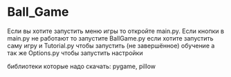 # Ball_Game

Если вы хотите запустить меню игры то откройте
main.py.
Если кнопки в main.py не работают то
запустите BallGame.py если хотите запустить саму игру
и Tutorial.py чтобы запустить (не завершённое) обучение
а так же Options.py чтобы запустить настройки

библиотеки которые надо скачать:
pygame, pillow
